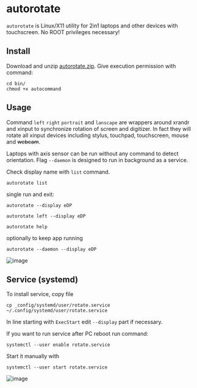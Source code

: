 # autorotate

`autorotate` is Linux/X11 utility for 2in1 laptops and other devices with touchscreen. No ROOT privileges necessary!

## Install
Download and unzip [autorotate.zip](https://github.com/undg/autorotate/releases/latest). Give execution permission with command:
```
cd bin/
chmod +x autocommand
```

## Usage 
Command `left` `right` `portrait` and `lanscape` are wrappers around xrandr and xinput to synchronize rotation of screen and digitizer. In fact they will rotate all xinput devices including stylus, touchpad, touchscreen, mouse and ~~webcam~~.

Laptops with axis sensor can be run without any command to detect orientation. Flag `--daemon` is designed to run in background as a service.

Check display name with `list` command.

`autorotate list`

single run and exit:

`autorotate --display eDP`

`autorotate left --display eDP`

`autorotate help`

optionally to keep app running

`autorotate --daemon --display eDP`

![image](https://user-images.githubusercontent.com/5306983/217210748-93221f5f-8dab-4645-84b2-10505d149206.png)

## Service (systemd)

To install service, copy file

`cp _config/systemd/user/rotate.service ~/.config/systemd/user/rotate.service `

In line starting with `ExecStart` edit `--display` part if necessary.

If you want to run service after PC reboot run command:

`systemctl --user enable rotate.service`

Start it manually with

`systemctl --user start rotate.service`

![image](https://user-images.githubusercontent.com/5306983/217212712-5b81a5ab-6ab3-4abf-b628-b151339a9d0e.png)
